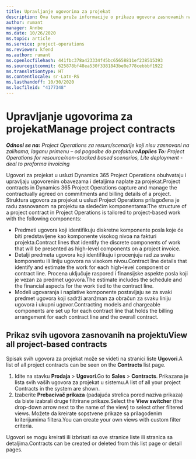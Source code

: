 ```yaml
---
title: Upravljanje ugovorima za projekat
description: Ova tema pruža informacije o prikazu ugovora zasnovanih na projektu.
author: rumant
manager: Annbe
ms.date: 10/26/2020
ms.topic: article
ms.service: project-operations
ms.reviewer: kfend
ms.author: rumant
ms.openlocfilehash: 441fbc378a423334f45bc65658811ef238515393
ms.sourcegitcommit: 625878bf48ea530f3381843be0e778cebbbf1922
ms.translationtype: HT
ms.contentlocale: sr-Latn-RS
ms.lasthandoff: 10/30/2020
ms.locfileid: "4177348"
---
```

# <a name="manage-project-contracts"></a><span data-ttu-id="4f22c-103">Upravljanje ugovorima za projekat</span><span class="sxs-lookup"><span data-stu-id="4f22c-103">Manage project contracts</span></span>

<span data-ttu-id="4f22c-104">_**Odnosi se na:** Project Operations za resurs/scenarije koji nisu zasnovani na zalihama, laganu primenu – od pogodbe do profakture_</span><span class="sxs-lookup"><span data-stu-id="4f22c-104">_**Applies To:** Project Operations for resource/non-stocked based scenarios, Lite deployment - deal to proforma invoicing_</span></span>

<span data-ttu-id="4f22c-105">Ugovori za projekat u usluzi Dynamics 365 Project Operations obuhvataju i upravljaju ugovorenim obavezama i detaljima naplate za projekat.</span><span class="sxs-lookup"><span data-stu-id="4f22c-105">Project contracts in Dynamics 365 Project Operations capture and manage the contractually agreed on commitments and billing details of a project.</span></span> <span data-ttu-id="4f22c-106">Struktura ugovora za projekat u usluzi Project Operations prilagođena je radu zasnovanom na projektu sa sledećim komponentama:</span><span class="sxs-lookup"><span data-stu-id="4f22c-106">The structure of a project contract in Project Operations is tailored to project-based work with the following components:</span></span>

- <span data-ttu-id="4f22c-107">Predmeti ugovora koji identifikuju diskretne komponente posla koje će biti predstavljene kao komponente visokog nivoa na fakturi projekta.</span><span class="sxs-lookup"><span data-stu-id="4f22c-107">Contract lines that identify the discrete components of work that will be presented as high-level components on a project invoice.</span></span>
- <span data-ttu-id="4f22c-108">Detalji predmeta ugovora koji identifikuju i procenjuju rad za svaku komponentu ili liniju ugovora na visokom nivou.</span><span class="sxs-lookup"><span data-stu-id="4f22c-108">Contract line details that identify and estimate the work for each high-level component or contract line.</span></span> <span data-ttu-id="4f22c-109">Procena uključuje raspored i finansijske aspekte posla koji je vezan za predmet ugovora.</span><span class="sxs-lookup"><span data-stu-id="4f22c-109">The estimate includes the schedule and the financial aspects for the work tied to the contract line.</span></span>
- <span data-ttu-id="4f22c-110">Modeli ugovaranja i naplative komponente postavljaju se za svaki predmet ugovora koji sadrži aranžman za obračun za svaku liniju ugovora i ukupni ugovor.</span><span class="sxs-lookup"><span data-stu-id="4f22c-110">Contracting models and chargeable components are set up for each contract line that holds the billing arrangement for each contract line and the overall contract.</span></span>

## <a name="view-all-project-based-contracts"></a><span data-ttu-id="4f22c-111">Prikaz svih ugovora zasnovanih na projektu</span><span class="sxs-lookup"><span data-stu-id="4f22c-111">View all project-based contracts</span></span>

<span data-ttu-id="4f22c-112">Spisak svih ugovora za projekat može se videti na stranici liste **Ugovori**.</span><span class="sxs-lookup"><span data-stu-id="4f22c-112">A list of all project contracts can be seen on the **Contracts** list page.</span></span> 

1. <span data-ttu-id="4f22c-113">Idite na stavku **Prodaja** > **Ugovori**.</span><span class="sxs-lookup"><span data-stu-id="4f22c-113">Go to **Sales** > **Contracts**.</span></span> <span data-ttu-id="4f22c-114">Prikazana je lista svih vaših ugovora za projekat u sistemu.</span><span class="sxs-lookup"><span data-stu-id="4f22c-114">A list of all your project Contracts in the system are shown.</span></span> 
2. <span data-ttu-id="4f22c-115">Izaberite **Prebacivač prikaza** (padajuća strelica pored naziva prikaza) da biste izabrali druge filtrirane prikaze.</span><span class="sxs-lookup"><span data-stu-id="4f22c-115">Select the **View switcher** (the drop-down arrow next to the name of the view) to select other filtered views.</span></span> <span data-ttu-id="4f22c-116">Možete da kreirate sopstvene prikaze sa prilagođenim kriterijumima filtera.</span><span class="sxs-lookup"><span data-stu-id="4f22c-116">You can create your own views with custom filter criteria.</span></span>

<span data-ttu-id="4f22c-117">Ugovori se mogu kreirati ili izbrisati sa ove stranice liste ili stranica sa detaljima.</span><span class="sxs-lookup"><span data-stu-id="4f22c-117">Contracts can be created or deleted from this list page or detail pages.</span></span>
